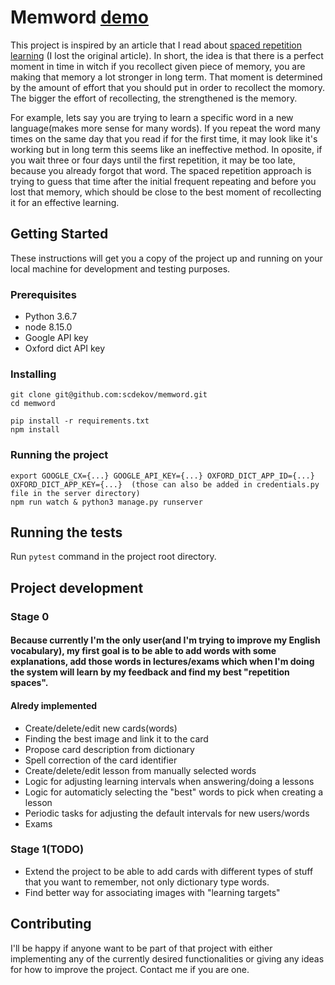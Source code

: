 # Memword [demo](https://memworld.herokuapp.com/)

This project is inspired by an article that I read about [spaced repetition learning](https://en.wikipedia.org/wiki/Spaced_repetition) (I lost the original article). In short, the idea is that there is a perfect moment in time in witch if you recollect given piece of memory, you are making that memory a lot stronger in long term. That moment is determined by the amount of effort that you should put in order to recollect the momory. The bigger the effort of recollecting, the strengthened is the memory.

For example, lets say you are trying to learn a specific word in a new language(makes more sense for many words). If you repeat the word many times on the same day that you read if for the first time, it may look like it's working but in long term this seems like an ineffective method. In oposite, if you wait three or four days until the first repetition, it may be too late, because you already forgot that word. The spaced repetition approach is trying to guess that time after the initial frequent repeating and before you lost that memory, which should be close to the best moment of recollecting it for an effective learning.


## Getting Started

These instructions will get you a copy of the project up and running on your local machine for development and testing purposes.

### Prerequisites

* Python 3.6.7
* node 8.15.0
* Google API key
* Oxford dict API key

### Installing

```
git clone git@github.com:scdekov/memword.git
cd memword

pip install -r requirements.txt
npm install
```

### Running the project

```
export GOOGLE_CX={...} GOOGLE_API_KEY={...} OXFORD_DICT_APP_ID={...} OXFORD_DICT_APP_KEY={...}  (those can also be added in credentials.py file in the server directory)
npm run watch & python3 manage.py runserver
```

## Running the tests

Run `pytest` command in the project root directory.


## Project development
### Stage 0
#### Because currently I'm the only user(and I'm trying to improve my English vocabulary), my first goal is to be able to add words with some explanations, add those words in lectures/exams which when I'm doing the system will learn by my feedback and find my best "repetition spaces".

#### Alredy implemented
* Create/delete/edit new cards(words)
* Finding the best image and link it to the card
* Propose card description from dictionary
* Spell correction of the card identifier
* Create/delete/edit lesson from manually selected words
* Logic for adjusting learning intervals when answering/doing a lessons
* Logic for automaticly selecting the "best" words to pick when creating a lesson
* Periodic tasks for adjusting the default intervals for new users/words
* Exams

### Stage 1(TODO)
* Extend the project to be able to add cards with different types of stuff that you want to remember, not only dictionary type words.
* Find better way for associating images with "learning targets"



## Contributing

I'll be happy if anyone want to be part of that project with either implementing any of the currently desired functionalities or giving any ideas for how to improve the project. Contact me if you are one.
